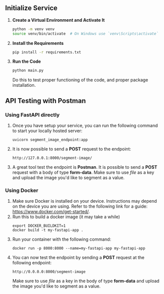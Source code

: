 ## Initialize Service

1. **Create a Virtual Environment and Activate It**

    ```bash
    python -m venv venv
    source venv/bin/activate  # On Windows use `venv\Scripts\activate`
    ```

2. **Install the Requirements**

    ```bash
    pip install -r requirements.txt
    ```

3. **Run the Code**

    ```bash
    python main.py
    ```
   Do this to test proper functioning of the code, and proper package installation.

## API Testing with Postman

### Using FastAPI directly

1. Once you have setup your service, you can run the following command to start your locally hosted server:
   ```commandline
   uvicorn segment_image_endpoint:app
   ```
2. It is now possible to send a **POST** request to the endpoint:
   ```commandline
   http://127.0.0.1:8000/segment-image/
   ```
3. A great tool test the endpoint is **Postman**. It is possible to send a **POST** request with a body of type **form-data**.
   Make sure to use *file* as a key and upload the image you'd like to segment as a value.

### Using Docker

1. Make sure Docker is installed on your device. Instructions may depend on the device you are using. Refer to the following link for a guide: https://www.docker.com/get-started/.
2. Run this to build a docker image (it may take a while)
   ```commandline
   export DOCKER_BUILDKIT=1                                                                                                                     
   docker build -t my-fastapi-app .
   ```
3. Run your container with the following command:
   ```commandline
   docker run -p 8000:8000 --name=my-fastapi-app my-fastapi-app
   ```
4. You can now test the endpoint by sending a **POST** request at the following endpoint:
   ```commandline
   http://0.0.0.0:8000/segment-image
   ```
   Make sure to use *file* as a key in the body of type **form-data** and upload the image you'd like to segment as a value.



   


